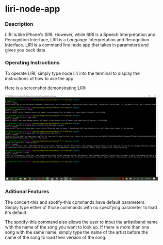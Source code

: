 # liri-node-app

### Description

LIRI is like iPhone's SIRI. However, while SIRI is a Speech Interpretation and Recognition Interface, LIRI is a _Language_ Interpretation and Recognition Interface. LIRI is a command line node app that takes in parameters and gives you back data.

### Operating Instructions

To operate LIRI, simply type node liri into the terminal to display the instructions of how to use the app. 

Here is a screenshot demonstrating LIRI:

![LIRI Demo](liri-demo1.png)

### Aditional Features

The concert-this and spotify-this commands have default parameters. Simply type either of those commands with no specifying parameter to load it's default. 

The spotify-this command also allows the user to input the artist/band name with the name of the song you want to look up. If there is more than one song with the same name, simply type the name of the artist before the name of the song to load their version of the song. 